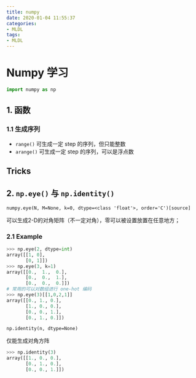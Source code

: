 ```yaml
---
title: numpy
date: 2020-01-04 11:55:37
categories:
- MLDL
tags:
- MLDL
---
```


# Numpy 学习

```python
import numpy as np
```

## 1. 函数

### 1.1 生成序列

- `range()` 可生成一定 step 的序列，但只能整数
- `arange()` 可生成一定 step 的序列，可以是浮点数

## Tricks

## 2. `np.eye()` 与 `np.identity()`

`numpy.eye(N, M=None, k=0, dtype=<class 'float'>, order='C')[source]`

可以生成2-D的对角矩阵（不一定对角），零可以被设置放置在任意地方；

### 2.1 Example

```python
>>> np.eye(2, dtype=int)
array([[1, 0],
       [0, 1]])
>>> np.eye(3, k=1)
array([[0.,  1.,  0.],
       [0.,  0.,  1.],
       [0.,  0.,  0.]])
# 常用的可以对数组进行 one-hot 编码
>>> np.eye(3)[[1,0,2,1]]
array([[0., 1., 0.],
       [1., 0., 0.],
       [0., 0., 1.],
       [0., 1., 0.]])
```

`np.identity(n, dtype=None)`

仅能生成对角方阵

```python
>>> np.identity(3)
array([[1., 0., 0.],
       [0., 1., 0.],
       [0., 0., 1.]])
```